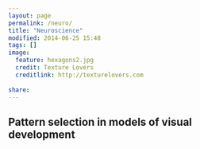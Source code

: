 ```yaml
---
layout: page
permalink: /neuro/
title: "Neuroscience"
modified: 2014-06-25 15:48
tags: []  
image:
  feature: hexagons2.jpg
  credit: Texture Lovers
  creditlink: http://texturelovers.com  
  
share: 
---
```



## Pattern selection in models of visual development